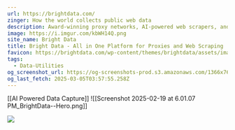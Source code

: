 ```yaml
---
url: https://brightdata.com/
zinger: How the world collects public web data
description: Award-winning proxy networks, AI-powered web scrapers, and business-ready datasets for download. Welcome to the internet’s most trusted web data platform.
image: https://i.imgur.com/kbWH14Q.png
site_name: Bright Data
title: Bright Data - All in One Platform for Proxies and Web Scraping
favicon: https://brightdata.com/wp-content/themes/brightdata/assets/images/favicon.png
tags:
  - Data-Utilities
og_screenshot_url: https://og-screenshots-prod.s3.amazonaws.com/1366x768/80/false/0b770999a184d5d06c77b60a483993483bba1af944df6fedaf7dbbc977797d19.jpeg
og_last_fetch: 2025-03-05T03:57:55.258Z
---
```

[[AI Powered Data Capture]]
![[Screenshot 2025-02-19 at 6.01.07 PM_BrightData--Hero.png]]


![](https://i.imgur.com/kbWH14Q.png)

